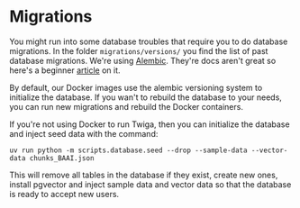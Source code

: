 # Migrations

You might run into some database troubles that require you to do database migrations. In the folder `migrations/versions/` you find the list of past database migrations. We're using [Alembic](https://alembic.sqlalchemy.org/en/latest/). They're docs aren't great so here's a beginner [article](https://medium.com/@kasperjuunge/how-to-get-started-with-alembic-and-sqlmodel-288700002543) on it.

By default, our Docker images use the alembic versioning system to initialize the database. If you wan't to rebuild the database to your needs, you can run new migrations and rebuild the Docker containers.

If you're not using Docker to run Twiga, then you can initialize the database and inject seed data with the command:

```
uv run python -m scripts.database.seed --drop --sample-data --vector-data chunks_BAAI.json
```

This will remove all tables in the database if they exist, create new ones, install pgvector and inject sample data and vector data so that the database is ready to accept new users.
